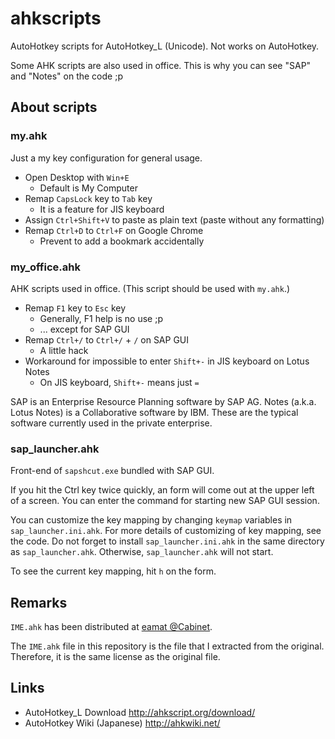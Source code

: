 ahkscripts
==========
AutoHotkey scripts for AutoHotkey_L (Unicode).
Not works on AutoHotkey.

Some AHK scripts are also used in office.
This is why you can see "SAP" and "Notes" on the code ;p


About scripts
-------------

### my.ahk
Just a my key configuration for general usage.

- Open Desktop with `Win+E`
  - Default is My Computer
- Remap `CapsLock` key to `Tab` key
  - It is a feature for JIS keyboard
- Assign `Ctrl+Shift+V` to paste as plain text (paste without any formatting)
- Remap `Ctrl+D` to `Ctrl+F` on Google Chrome
  - Prevent to add a bookmark accidentally


### my_office.ahk
AHK scripts used in office. (This script should be used with `my.ahk`.)

- Remap `F1` key to `Esc` key
  - Generally, F1 help is no use ;p
  - ... except for SAP GUI
- Remap `Ctrl+/` to `Ctrl+/` + `/` on SAP GUI
  - A little hack
- Workaround for impossible to enter `Shift+-` in JIS keyboard on Lotus Notes
  - On JIS keyboard, `Shift+-` means just `=`

SAP is an Enterprise Resource Planning software by SAP AG.
Notes (a.k.a. Lotus Notes) is a Collaborative software by IBM.
These are the typical software currently used in the private enterprise.


### sap_launcher.ahk
Front-end of `sapshcut.exe` bundled with SAP GUI.

If you hit the Ctrl key twice quickly, an form will come out at the upper left of a screen.
You can enter the command for starting new SAP GUI session.

You can customize the key mapping by changing `keymap` variables in `sap_launcher.ini.ahk`.
For more details of customizing of key mapping, see the code.
Do not forget to install `sap_launcher.ini.ahk` in the same directory as `sap_launcher.ahk`.
Otherwise, `sap_launcher.ahk` will not start.

To see the current key mapping, hit `h` on the form.


Remarks
-------

`IME.ahk` has been distributed at [eamat @Cabinet](http://www6.atwiki.jp/eamat/).

The `IME.ahk` file in this repository is the file that I extracted from the original.
Therefore, it is the same license as the original file.


Links
-----
- AutoHotkey_L Download http://ahkscript.org/download/
- AutoHotkey Wiki (Japanese) http://ahkwiki.net/

